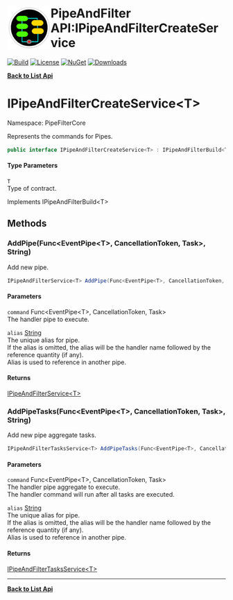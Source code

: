 # <img align="left" width="100" height="100" src="../images/icon.png">PipeAndFilter API:IPipeAndFilterCreateService<T> 

[![Build](https://github.com/FRACerqueira/PipeAndFilter/workflows/Build/badge.svg)](https://github.com/FRACerqueira/PipeAndFilter/actions/workflows/build.yml)
[![License](https://img.shields.io/badge/License-MIT-brightgreen.svg)](https://github.com/FRACerqueira/PipeAndFilter/blob/master/LICENSE)
[![NuGet](https://img.shields.io/nuget/v/PipeAndFilter)](https://www.nuget.org/packages/PipeAndFilter/)
[![Downloads](https://img.shields.io/nuget/dt/PipeAndFilter)](https://www.nuget.org/packages/PipeAndFilter/)

[**Back to List Api**](./apis.md)

# IPipeAndFilterCreateService&lt;T&gt;

Namespace: PipeFilterCore

Represents the commands for Pipes.

```csharp
public interface IPipeAndFilterCreateService<T> : IPipeAndFilterBuild<T>
```

#### Type Parameters

`T`<br>
Type of contract.

Implements IPipeAndFilterBuild&lt;T&gt;

## Methods

### <a id="methods-addpipe"/>**AddPipe(Func&lt;EventPipe&lt;T&gt;, CancellationToken, Task&gt;, String)**

Add new pipe.

```csharp
IPipeAndFilterService<T> AddPipe(Func<EventPipe<T>, CancellationToken, Task> command, string alias)
```

#### Parameters

`command` Func&lt;EventPipe&lt;T&gt;, CancellationToken, Task&gt;<br>
The handler pipe to execute.

`alias` [String](https://docs.microsoft.com/en-us/dotnet/api/system.string)<br>
The unique alias for pipe.
 <br>If the alias is omitted, the alias will be the handler name followed by the reference quantity (if any).<br>Alias ​​is used to reference in another pipe.

#### Returns

[IPipeAndFilterService&lt;T&gt;](./pipefiltercore.ipipeandfilterservice-1.md)

### <a id="methods-addpipetasks"/>**AddPipeTasks(Func&lt;EventPipe&lt;T&gt;, CancellationToken, Task&gt;, String)**

Add new pipe aggregate tasks.

```csharp
IPipeAndFilterTasksService<T> AddPipeTasks(Func<EventPipe<T>, CancellationToken, Task> command, string alias)
```

#### Parameters

`command` Func&lt;EventPipe&lt;T&gt;, CancellationToken, Task&gt;<br>
The handler pipe aggregate to execute.
 <br>The handler command will run after all tasks are executed.

`alias` [String](https://docs.microsoft.com/en-us/dotnet/api/system.string)<br>
The unique alias for pipe.
 <br>If the alias is omitted, the alias will be the handler name followed by the reference quantity (if any).<br>Alias ​​is used to reference in another pipe.

#### Returns

[IPipeAndFilterTasksService&lt;T&gt;](./pipefiltercore.ipipeandfiltertasksservice-1.md)


- - -
[**Back to List Api**](./apis.md)
